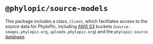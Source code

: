 # `@phylopic/source-models`

This package includes a class, `Client`, which facilitates access to the source data for _PhyloPic_, including [AWS S3](../../S3.md) buckets (`source-images.phylopic.org`, `uploads.phylopic.org`) and the `phylopic-source` [database](../../sql/).

